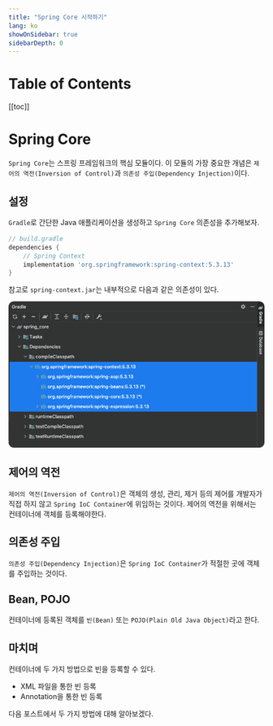 ```yaml
---
title: "Spring Core 시작하기"
lang: ko
showOnSidebar: true
sidebarDepth: 0
---
```


# Table of Contents
[[toc]]

# Spring Core
`Spring Core`는 스프링 프레임워크의 핵심 모듈이다. 이 모듈의 가장 중요한 개념은 `제어의 역전(Inversion of Control)`과 `의존성 주입(Dependency Injection)`이다.

## 설정
`Gradle`로 간단한 Java 애플리케이션을 생성하고 `Spring Core` 의존성을 추가해보자.

``` groovy 
// build.gradle
dependencies {
    // Spring Context
    implementation 'org.springframework:spring-context:5.3.13'
}
```
참고로 `spring-context.jar`는 내부적으로 다음과 같은 의존성이 있다.

![](./20190301_ioc_di/1.png)


## 제어의 역전
`제어의 역전(Inversion of Control)`은 객체의 생성, 관리, 제거 등의 제어를 개발자가 직접 하지 않고 `Spring IoC Container`에 위임하는 것이다. 제어의 역전을 위해서는 컨테이너에 객체를 등록해야한다. 


## 의존성 주입
`의존성 주입(Dependency Injection)`은 `Spring IoC Container`가 적절한 곳에 객체를 주입하는 것이다.

## Bean, POJO
컨테이너에 등록된 객체를 `빈(Bean)` 또는 `POJO(Plain Old Java Object)`라고 한다.

## 마치며
컨테이너에 두 가지 방법으로 빈을 등록할 수 있다.

- XML 파일을 통한 빈 등록
- Annotation을 통한 빈 등록

다음 포스트에서 두 가지 방법에 대해 알아보겠다.